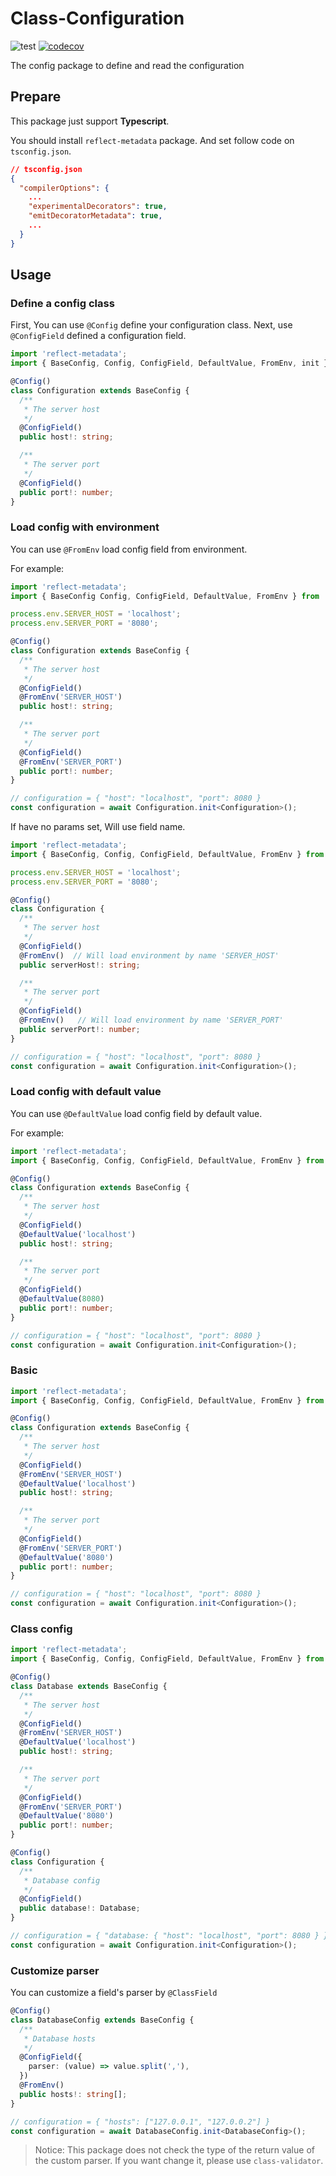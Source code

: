 # Class-Configuration

![test](https://github.com/iqiziqi/class-configuration/actions/workflows/test.yml/badge.svg)
[![codecov](https://codecov.io/gh/iqiziqi/class-configuration/branch/dev/graph/badge.svg?token=LL7I9PEF0Y)](https://codecov.io/gh/iqiziqi/class-configuration)

The config package to define and read the configuration

## Prepare

This package just support **Typescript**.

You should install `reflect-metadata` package. And set follow code on `tsconfig.json`.

```json
// tsconfig.json
{
  "compilerOptions": {
    ...
    "experimentalDecorators": true,
    "emitDecoratorMetadata": true,
    ...
  }
}
```

## Usage

### Define a config class

First, You can use `@Config` define your configuration class. Next, use `@ConfigField` defined a configuration field.

```ts
import 'reflect-metadata';
import { BaseConfig, Config, ConfigField, DefaultValue, FromEnv, init } from 'class-configuration';

@Config()
class Configuration extends BaseConfig {
  /**
   * The server host
   */
  @ConfigField()
  public host!: string;

  /**
   * The server port
   */
  @ConfigField()
  public port!: number;
}
```

### Load config with environment

You can use `@FromEnv` load config field from environment.

For example:

```ts
import 'reflect-metadata';
import { BaseConfig Config, ConfigField, DefaultValue, FromEnv } from 'class-configuration';

process.env.SERVER_HOST = 'localhost';
process.env.SERVER_PORT = '8080';

@Config()
class Configuration extends BaseConfig {
  /**
   * The server host
   */
  @ConfigField()
  @FromEnv('SERVER_HOST')
  public host!: string;

  /**
   * The server port
   */
  @ConfigField()
  @FromEnv('SERVER_PORT')
  public port!: number;
}

// configuration = { "host": "localhost", "port": 8080 }
const configuration = await Configuration.init<Configuration>();
```

If have no params set, Will use field name.

```ts
import 'reflect-metadata';
import { BaseConfig, Config, ConfigField, DefaultValue, FromEnv } from 'class-configuration';

process.env.SERVER_HOST = 'localhost';
process.env.SERVER_PORT = '8080';

@Config()
class Configuration {
  /**
   * The server host
   */
  @ConfigField()
  @FromEnv()  // Will load environment by name 'SERVER_HOST'
  public serverHost!: string;

  /**
   * The server port
   */
  @ConfigField()
  @FromEnv()   // Will load environment by name 'SERVER_PORT'
  public serverPort!: number;
}

// configuration = { "host": "localhost", "port": 8080 }
const configuration = await Configuration.init<Configuration>();
```

### Load config with default value

You can use `@DefaultValue` load config field by default value.

For example:

```ts
import 'reflect-metadata';
import { BaseConfig, Config, ConfigField, DefaultValue, FromEnv } from 'class-configuration';

@Config()
class Configuration extends BaseConfig {
  /**
   * The server host
   */
  @ConfigField()
  @DefaultValue('localhost')
  public host!: string;

  /**
   * The server port
   */
  @ConfigField()
  @DefaultValue(8080)
  public port!: number;
}

// configuration = { "host": "localhost", "port": 8080 }
const configuration = await Configuration.init<Configuration>();
```

### Basic

```ts
import 'reflect-metadata';
import { BaseConfig, Config, ConfigField, DefaultValue, FromEnv } from 'class-configuration';

@Config()
class Configuration extends BaseConfig {
  /**
   * The server host
   */
  @ConfigField()
  @FromEnv('SERVER_HOST')
  @DefaultValue('localhost')
  public host!: string;

  /**
   * The server port
   */
  @ConfigField()
  @FromEnv('SERVER_PORT')
  @DefaultValue('8080')
  public port!: number;
}

// configuration = { "host": "localhost", "port": 8080 }
const configuration = await Configuration.init<Configuration>();
```

### Class config

```ts
import 'reflect-metadata';
import { BaseConfig, Config, ConfigField, DefaultValue, FromEnv } from 'class-configuration';

@Config()
class Database extends BaseConfig {
  /**
   * The server host
   */
  @ConfigField()
  @FromEnv('SERVER_HOST')
  @DefaultValue('localhost')
  public host!: string;

  /**
   * The server port
   */
  @ConfigField()
  @FromEnv('SERVER_PORT')
  @DefaultValue('8080')
  public port!: number;
}

@Config()
class Configuration {
  /**
   * Database config
   */
  @ConfigField()
  public database!: Database;
}

// configuration = { "database: { "host": "localhost", "port": 8080 } }
const configuration = await Configuration.init<Configuration>();
```

### Customize parser

You can customize a field's parser by `@ClassField`

```ts
@Config()
class DatabaseConfig extends BaseConfig {
  /**
   * Database hosts
   */
  @ConfigField({
    parser: (value) => value.split(','),
  })
  @FromEnv()
  public hosts!: string[];
}

// configuration = { "hosts": ["127.0.0.1", "127.0.0.2"] }
const configuration = await DatabaseConfig.init<DatabaseConfig>();
```

> Notice: This package does not check the type of the return value of the custom parser.
> If you want change it, please use `class-validator`.
